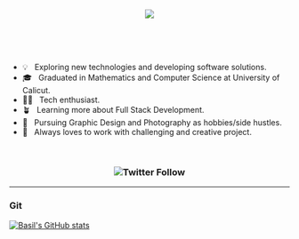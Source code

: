 
<br/>

<!-- ![git profile v2](https://user-images.githubusercontent.com/63568802/140395725-f271741c-6f79-41fc-8ee9-7886f9ae341c.gif) -->
<p align="center">
<img src="https://user-images.githubusercontent.com/63568802/140395725-f271741c-6f79-41fc-8ee9-7886f9ae341c.gif"/>
 </p>
 
 <br/>
 <br/>
 <br/>
 
- 💡 &nbsp; Exploring new technologies and developing software solutions.
- 🎓 &nbsp; Graduated in Mathematics and Computer Science at University of Calicut.
- 👨‍💻 &nbsp; Tech enthusiast.
- 🪴 &nbsp; Learning more about Full Stack Development.
- 🧗 &nbsp; Pursuing Graphic Design and Photography as hobbies/side hustles.
- 🖤 &nbsp; Always loves to work with challenging and creative project.

<br/>

<h3 align="center"👓&nbsp; You can find me on </h3>

![Twitter Follow](https://img.shields.io/twitter/follow/basilmuhd?style=social)

---



<!-- <h3> Tech Stack </h3>

- 🌐 &nbsp;
  ![HTML5](https://img.shields.io/badge/-HTML5-333333?style=flat&logo=HTML5)
  ![CSS](https://img.shields.io/badge/-CSS-333333?style=flat&logo=CSS3&logoColor=1572B6)
  ![JavaScript](https://img.shields.io/badge/-JavaScript-333333?style=flat&logo=javascript)
  ![Bootstrap](https://img.shields.io/badge/-Bootstrap-333333?style=flat&logo=bootstrap&logoColor=563D7C)
  ![Node.js](https://img.shields.io/badge/-Node.js-333333?style=flat&logo=node.js)
  ![React](https://img.shields.io/badge/-React-333333?style=flat&logo=react)
- 🛢 &nbsp;
  ![MySQL](https://img.shields.io/badge/-MySQL-333333?style=flat&logo=mysql)
  ![MongoDB](https://img.shields.io/badge/-MongoDB-333333?style=flat&logo=mongodb)
- ⚙️ &nbsp;
  ![Git](https://img.shields.io/badge/-Git-333333?style=flat&logo=git)
  ![GitHub](https://img.shields.io/badge/-GitHub-333333?style=flat&logo=github)
  ![Markdown](https://img.shields.io/badge/-Markdown-333333?style=flat&logo=markdown)
- 🔧 &nbsp;
  ![Visual Studio Code](https://img.shields.io/badge/-Visual%20Studio%20Code-333333?style=flat&logo=visual-studio-code&logoColor=007ACC)
- 🖥 &nbsp;
  ![Illustrator](https://img.shields.io/badge/-Illustrator-333333?style=flat&logo=adobe-illustrator)
  ![Photoshop](https://img.shields.io/badge/-Photoshop-333333?style=flat&logo=adobe-photoshop)
  ![InDesign](https://img.shields.io/badge/-InDesign-333333?style=flat&logo=adobe-indesign)
  ![AfterEffect](https://img.shields.io/badge/-AfterEffect-333333?style=flat&logo=adobe-aftereffect) -->

<h3> Git </h3>

[![Basil's GitHub stats](https://github-readme-stats.vercel.app/api?username=basilmuhammed&theme=dark)](https://github.com/anuraghazra/github-readme-stats)
<!-- [![Top Langs](https://github-readme-stats.vercel.app/api/top-langs/?username=basilmuhammed&layout=compact&theme=dark)](https://github.com/anuraghazra/github-readme-stats) -->




<!--
**basilmuhammed/basilmuhammed** is a ✨ _special_ ✨ repository because its `README.md` (this file) appears on your GitHub profile.

Here are some ideas to get you started:

- 🔭 I’m currently working on ...
- 🌱 I’m currently learning ...
- 👯 I’m looking to collaborate on ...
- 🤔 I’m looking for help with ...
- 💬 Ask me about ...
- 📫 How to reach me: ...
- 😄 Pronouns: ...
- ⚡ Fun fact: ...
-->
